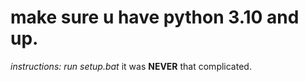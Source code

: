 # make sure u have python 3.10 and up. 

*instructions: run setup.bat* it was **NEVER** that complicated.
